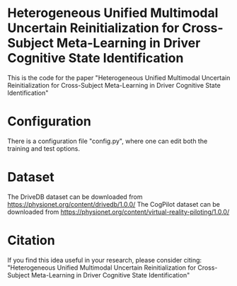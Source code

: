 # Heterogeneous Unified Multimodal Uncertain Reinitialization for Cross-Subject Meta-Learning in Driver Cognitive State Identification
This is the code for the paper "Heterogeneous Unified Multimodal Uncertain Reinitialization for Cross-Subject Meta-Learning in Driver Cognitive State Identification"
# Configuration
There is a configuration file "config.py", where one can edit both the training and test options.
# Dataset
The DriveDB dataset can be downloaded from https://physionet.org/content/drivedb/1.0.0/
The  CogPilot dataset can be downloaded from https://physionet.org/content/virtual-reality-piloting/1.0.0/
# Citation
If you find this idea useful in your research, please consider citing: "Heterogeneous Unified Multimodal Uncertain Reinitialization for Cross-Subject Meta-Learning in Driver Cognitive State Identification"
